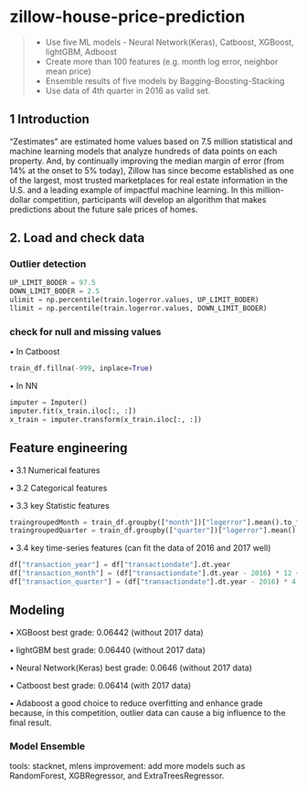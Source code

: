 # zillow-house-price-prediction

>* Use five ML models - Neural Network(Keras), Catboost, XGBoost, lightGBM, Adboost 
>* Create more than 100 features (e.g. month log error, neighbor mean price) 
>* Ensemble results of five models by Bagging-Boosting-Stacking 
>* Use data of 4th quarter in 2016 as valid set.  

## 1 Introduction
“Zestimates” are estimated home values based on 7.5 million statistical and machine learning models that analyze hundreds of data points on each property. And, by continually improving the median margin of error (from 14% at the onset to 5% today), Zillow has since become established as one of the largest, most trusted marketplaces for real estate information in the U.S. and a leading example of impactful machine learning.
In this million-dollar competition, participants will develop an algorithm that makes predictions about the future sale prices of homes. 

## 2. Load and check data
### Outlier detection
```python
UP_LIMIT_BODER = 97.5
DOWN_LIMIT_BODER = 2.5
ulimit = np.percentile(train.logerror.values, UP_LIMIT_BODER)
llimit = np.percentile(train.logerror.values, DOWN_LIMIT_BODER)
```

### check for null and missing values
• In Catboost
```python
train_df.fillna(-999, inplace=True)
```
• In NN
```python
imputer = Imputer()
imputer.fit(x_train.iloc[:, :])
x_train = imputer.transform(x_train.iloc[:, :])
```

## Feature engineering
• 3.1 Numerical features

• 3.2 Categorical features

• 3.3 key Statistic features
```python
traingroupedMonth = train_df.groupby(["month"])["logerror"].mean().to_frame().reset_index()
traingroupedQuarter = train_df.groupby(["quarter"])["logerror"].mean().to_frame().reset_index()
```
• 3.4 key time-series features (can fit the data of 2016 and 2017 well)
```python
df["transaction_year"] = df["transactiondate"].dt.year
df["transaction_month"] = (df["transactiondate"].dt.year - 2016) * 12 + df["transactiondate"].dt.month
df["transaction_quarter"] = (df["transactiondate"].dt.year - 2016) * 4 + df["transactiondate"].dt.quarter
```

## Modeling
• XGBoost
best grade: 0.06442 (without 2017 data)

• lightGBM
best grade: 0.06440 (without 2017 data)

• Neural Network(Keras)
best grade: 0.0646 (without 2017 data)

• Catboost
best grade: 0.06414 (with 2017 data)

• Adaboost
a good choice to reduce overfitting and enhance grade because, in this competition, outlier data can cause a big influence to the final result.

### Model Ensemble
tools: stacknet, mlens
improvement: add more models such as RandomForest, XGBRegressor, and ExtraTreesRegressor.
